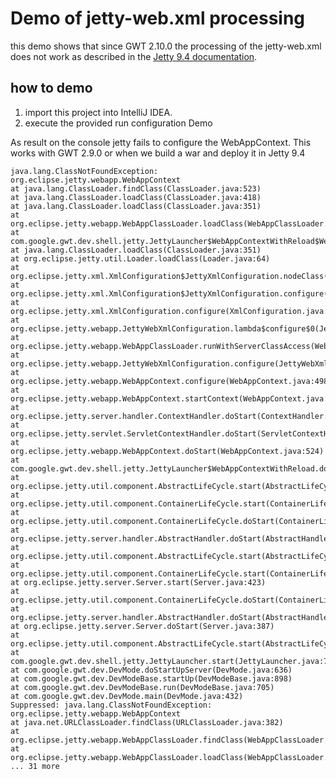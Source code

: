 # Demo of jetty-web.xml processing
this demo shows that since GWT 2.10.0 the processing of the jetty-web.xml does not work as described in the [Jetty 9.4 documentation](https://www.eclipse.org/jetty/documentation/jetty-9/index.html#jetty-web-xml-config).

## how to demo
1. import this project into IntelliJ IDEA.
2. execute the provided run configuration Demo

As result on the console jetty fails to configure the WebAppContext.
This works with GWT 2.9.0 or when we build a war and deploy it in Jetty 9.4

    java.lang.ClassNotFoundException: org.eclipse.jetty.webapp.WebAppContext
    at java.lang.ClassLoader.findClass(ClassLoader.java:523)
    at java.lang.ClassLoader.loadClass(ClassLoader.java:418)
    at java.lang.ClassLoader.loadClass(ClassLoader.java:351)
    at org.eclipse.jetty.webapp.WebAppClassLoader.loadClass(WebAppClassLoader.java:487)
    at com.google.gwt.dev.shell.jetty.JettyLauncher$WebAppContextWithReload$WebAppClassLoaderExtension.loadClass(JettyLauncher.java:458)
    at java.lang.ClassLoader.loadClass(ClassLoader.java:351)
    at org.eclipse.jetty.util.Loader.loadClass(Loader.java:64)
    at org.eclipse.jetty.xml.XmlConfiguration$JettyXmlConfiguration.nodeClass(XmlConfiguration.java:477)
    at org.eclipse.jetty.xml.XmlConfiguration$JettyXmlConfiguration.configure(XmlConfiguration.java:417)
    at org.eclipse.jetty.xml.XmlConfiguration.configure(XmlConfiguration.java:364)
    at org.eclipse.jetty.webapp.JettyWebXmlConfiguration.lambda$configure$0(JettyWebXmlConfiguration.java:94)
    at org.eclipse.jetty.webapp.WebAppClassLoader.runWithServerClassAccess(WebAppClassLoader.java:138)
    at org.eclipse.jetty.webapp.JettyWebXmlConfiguration.configure(JettyWebXmlConfiguration.java:92)
    at org.eclipse.jetty.webapp.WebAppContext.configure(WebAppContext.java:498)
    at org.eclipse.jetty.webapp.WebAppContext.startContext(WebAppContext.java:1409)
    at org.eclipse.jetty.server.handler.ContextHandler.doStart(ContextHandler.java:910)
    at org.eclipse.jetty.servlet.ServletContextHandler.doStart(ServletContextHandler.java:288)
    at org.eclipse.jetty.webapp.WebAppContext.doStart(WebAppContext.java:524)
    at com.google.gwt.dev.shell.jetty.JettyLauncher$WebAppContextWithReload.doStart(JettyLauncher.java:568)
    at org.eclipse.jetty.util.component.AbstractLifeCycle.start(AbstractLifeCycle.java:73)
    at org.eclipse.jetty.util.component.ContainerLifeCycle.start(ContainerLifeCycle.java:169)
    at org.eclipse.jetty.util.component.ContainerLifeCycle.doStart(ContainerLifeCycle.java:110)
    at org.eclipse.jetty.server.handler.AbstractHandler.doStart(AbstractHandler.java:97)
    at org.eclipse.jetty.util.component.AbstractLifeCycle.start(AbstractLifeCycle.java:73)
    at org.eclipse.jetty.util.component.ContainerLifeCycle.start(ContainerLifeCycle.java:169)
    at org.eclipse.jetty.server.Server.start(Server.java:423)
    at org.eclipse.jetty.util.component.ContainerLifeCycle.doStart(ContainerLifeCycle.java:110)
    at org.eclipse.jetty.server.handler.AbstractHandler.doStart(AbstractHandler.java:97)
    at org.eclipse.jetty.server.Server.doStart(Server.java:387)
    at org.eclipse.jetty.util.component.AbstractLifeCycle.start(AbstractLifeCycle.java:73)
    at com.google.gwt.dev.shell.jetty.JettyLauncher.start(JettyLauncher.java:776)
    at com.google.gwt.dev.DevMode.doStartUpServer(DevMode.java:636)
    at com.google.gwt.dev.DevModeBase.startUp(DevModeBase.java:898)
    at com.google.gwt.dev.DevModeBase.run(DevModeBase.java:705)
    at com.google.gwt.dev.DevMode.main(DevMode.java:432)
    Suppressed: java.lang.ClassNotFoundException: org.eclipse.jetty.webapp.WebAppContext
    at java.net.URLClassLoader.findClass(URLClassLoader.java:382)
    at org.eclipse.jetty.webapp.WebAppClassLoader.findClass(WebAppClassLoader.java:629)
    at org.eclipse.jetty.webapp.WebAppClassLoader.loadClass(WebAppClassLoader.java:511)
    ... 31 more



